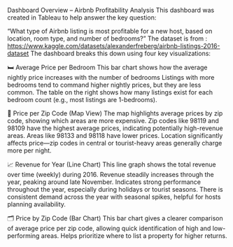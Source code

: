 Dashboard Overview – Airbnb Profitability Analysis
This dashboard was created in Tableau to help answer the key question:

“What type of Airbnb listing is most profitable for a new host, based on location, room type, and number of bedrooms?”
The dataset is from : https://www.kaggle.com/datasets/alexanderfreberg/airbnb-listings-2016-dataset
The dashboard breaks this down using four key visualizations:

🛏️ Average Price per Bedroom
This bar chart shows how the average nightly price increases with the number of bedrooms
Listings with more bedrooms tend to command higher nightly prices, but they are less common. The table on the right shows how many listings exist for each bedroom count (e.g., most listings are 1-bedrooms).

📍 Price per Zip Code (Map View)
The map highlights average prices by zip code, showing which areas are more expensive.
Zip codes like 98119 and 98109 have the highest average prices, indicating potentially high-revenue areas.
Areas like 98133 and 98118 have lower prices.
Location significantly affects price—zip codes in central or tourist-heavy areas generally charge more per night.

📈 Revenue for Year (Line Chart)
This line graph shows the total revenue over time (weekly) during 2016.
Revenue steadily increases through the year, peaking around late November.
Indicates strong performance throughout the year, especially during holidays or tourist seasons.
There is consistent demand across the year with seasonal spikes, helpful for hosts planning availability.

🗂️ Price by Zip Code (Bar Chart)
This bar chart gives a clearer comparison of average price per zip code, allowing quick identification of high and low-performing areas.
Helps prioritize where to list a property for higher returns.

